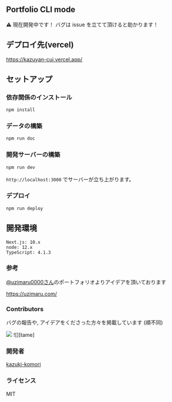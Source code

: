 ## Portfolio CLI mode

:warning: 現在開発中です！
バグは issue を立てて頂けると助かります！

## デプロイ先(vercel)
https://kazuyan-cui.vercel.app/

## セットアップ

### 依存関係のインストール
```bash
npm install
```
### データの構築
```bash
npm run doc
```
### 開発サーバーの構築
```bash
npm run dev
```
`http://localhost:3000` でサーバーが立ち上がります。

### デプロイ
```bash
npm run deploy
```

## 開発環境
```
Next.js: 10.x
node: 12.x
TypeScript: 4.1.3
```

### 参考
[@uzimaru0000さん](https://github.com/uzimaru0000)のポートフォリオよりアイデアを頂いております

https://uzimaru.com/

### Contributors
バグの報告や, アイデアをくださった方々を掲載しています (順不同)


[![](https://github.com/remarkablemark.png?size=50)](https://github.com/remarkablemark)
![][tame]


### 開発者
[kazuki-komori](https://github.com/kazuki-komori)

### ライセンス
MIT

<!--contributors>
[tame]: https://avatars2.githubusercontent.com/u/46603895?s=400&u=092cdd8319577f3e8263590829abae176739d549&v=4